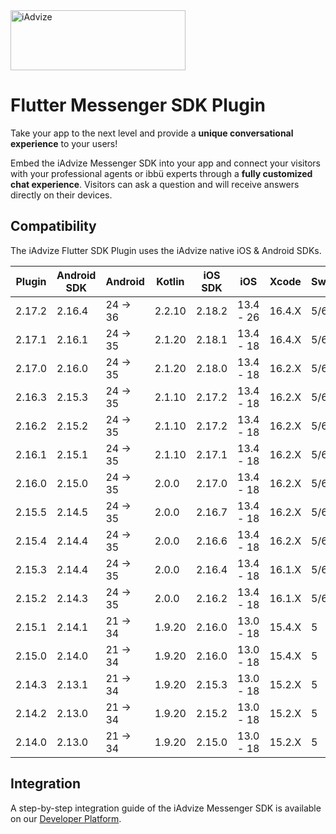 <img src="https://user-images.githubusercontent.com/17723986/47799626-f3982700-dd2a-11e8-983c-77d1a3ed7f53.png" width="280" height="96" alt="iAdvize">

# Flutter Messenger SDK Plugin

Take your app to the next level and provide a **unique conversational experience** to your users!

Embed the iAdvize Messenger SDK into your app and connect your visitors with your professional agents or ibbü experts through a **fully customized chat experience**. Visitors can ask a question and will receive answers directly on their devices.

## Compatibility

The iAdvize Flutter SDK Plugin uses the iAdvize native iOS & Android SDKs.

| Plugin  | Android SDK | Android  | Kotlin | iOS SDK | iOS       | Xcode  | Swift |
| ------- | ----------- | -------- | ------ | ------- | --------- | ------ | ----- |
| 2.17.2  | 2.16.4      | 24 -> 36 | 2.2.10 | 2.18.2  | 13.4 - 26 | 16.4.X | 5/6   |
| 2.17.1  | 2.16.1      | 24 -> 35 | 2.1.20 | 2.18.1  | 13.4 - 18 | 16.4.X | 5/6   |
| 2.17.0  | 2.16.0      | 24 -> 35 | 2.1.20 | 2.18.0  | 13.4 - 18 | 16.2.X | 5/6   |
| 2.16.3  | 2.15.3      | 24 -> 35 | 2.1.10 | 2.17.2  | 13.4 - 18 | 16.2.X | 5/6   |
| 2.16.2  | 2.15.2      | 24 -> 35 | 2.1.10 | 2.17.2  | 13.4 - 18 | 16.2.X | 5/6   |
| 2.16.1  | 2.15.1      | 24 -> 35 | 2.1.10 | 2.17.1  | 13.4 - 18 | 16.2.X | 5/6   |
| 2.16.0  | 2.15.0      | 24 -> 35 | 2.0.0  | 2.17.0  | 13.4 - 18 | 16.2.X | 5/6   |
| 2.15.5  | 2.14.5      | 24 -> 35 | 2.0.0  | 2.16.7  | 13.4 - 18 | 16.2.X | 5/6   |
| 2.15.4  | 2.14.4      | 24 -> 35 | 2.0.0  | 2.16.6  | 13.4 - 18 | 16.2.X | 5/6   |
| 2.15.3  | 2.14.4      | 24 -> 35 | 2.0.0  | 2.16.4  | 13.4 - 18 | 16.1.X | 5/6   |
| 2.15.2  | 2.14.3      | 24 -> 35 | 2.0.0  | 2.16.2  | 13.4 - 18 | 16.1.X | 5/6   |
| 2.15.1  | 2.14.1      | 21 -> 34 | 1.9.20 | 2.16.0  | 13.0 - 18 | 15.4.X | 5     |
| 2.15.0  | 2.14.0      | 21 -> 34 | 1.9.20 | 2.16.0  | 13.0 - 18 | 15.4.X | 5     |
| 2.14.3  | 2.13.1      | 21 -> 34 | 1.9.20 | 2.15.3  | 13.0 - 18 | 15.2.X | 5     |
| 2.14.2  | 2.13.0      | 21 -> 34 | 1.9.20 | 2.15.2  | 13.0 - 18 | 15.2.X | 5     |
| 2.14.0  | 2.13.0      | 21 -> 34 | 1.9.20 | 2.15.0  | 13.0 - 18 | 15.2.X | 5     |

## Integration

A step-by-step integration guide of the iAdvize Messenger SDK is available on our [Developer Platform](https://developers.iadvize.com/documentation/mobile-sdk).
